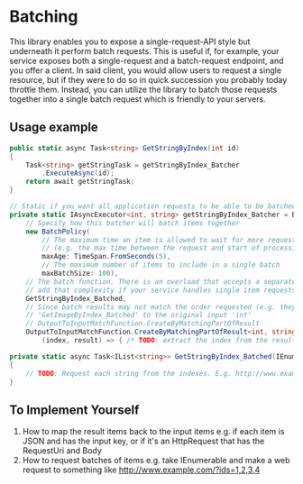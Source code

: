 # Batching
This library enables you to expose a single-request-API style but underneath it perform batch requests. This is useful if, for example, your service exposes both a single-request and a batch-request endpoint, and you offer a client. In said client, you would allow users to request a single resource, but if they were to do so in quick succession you probably today throttle them. Instead, you can utilize the library to batch those requests together into a single batch request which is friendly to your servers.

## Usage example
```C#
public static async Task<string> GetStringByIndex(int id)
{
    Task<string> getStringTask = getStringByIndex_Batcher
        .ExecuteAsync(id);
    return await getStringTask;
}

// Static if you want all application requests to be able to be batched together.
private static IAsyncExecutor<int, string> getStringByIndex_Batcher = BatchExecutorFactory.Create(
    // Specify how this batcher will batch items together
    new BatchPolicy(
        // The maximum time an item is allowed to wait for more requests to be batched with
        // (e.g. the max time between the request and start of processing the batch that contains that request)
        maxAge: TimeSpan.FromSeconds(5),
        // The maximum number of items to include in a single batch
        maxBatchSize: 100),
    // The batch function. There is an overload that accepts a separate function in the case that the batch contains only one item, but you should probably only
    // add that complexity if your service handles single item requests much better than a batch with a single item
    GetStringByIndex_Batched,
    // Since batch results may not match the order requested (e.g. they may come back sorted by some feature), you must specify how we match each result item from
    // 'GetImageByIndex_Batched' to the original input 'int'
    // OutputToInputMatchFunction.CreateByMatchingPartOfResult
    OutputToInputMatchFunction.CreateByMatchingPartOfResult<int, string>(
        (index, result) => { /* TODO: extract the index from the result string for each output */ }));

private static async Task<IList<string>> GetStringByIndex_Batched(IEnumerable<int> imageIds)
{
    // TODO: Request each string from the indexes. E.g. http://www.example.com/?ids=1,2,3,4 w/ output like { 1: "hi", 2: "bye", 3: "test" }
}
```

## To Implement Yourself
1) How to map the result items back to the input items
  e.g. if each item is JSON and has the input key, or if it's an HttpRequest that has the RequestUri and Body
2) How to request batches of items
  e.g. take IEnumerable<int> and make a web request to something like http://www.example.com/?ids=1,2,3,4
